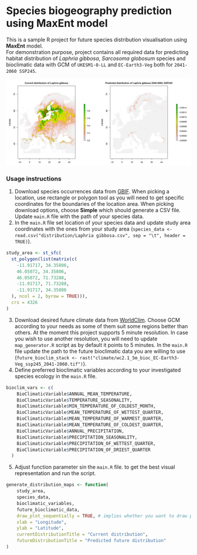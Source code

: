 # Species biogeography prediction using MaxEnt model
This is a sample R project for future species distribution visualisation using **MaxEnt** model.<br/>For demonstration purpose, project contains all required data for predicting habitat distribution of *Laphria gibbosa*, *Sarcosoma globosum* species and bioclimatic data with GCM of `UKESM1-0-LL` and `EC-Earth3-Veg` both for `2041-2060 SSP245`.

![alt text](https://github.com/edgar-zigis/MaxentBiogeography/blob/master/preview.jpg?raw=true)

### Usage instructions
1. Download species occurrences data from [GBIF](https://www.gbif.org). When picking a location, use rectangle or polygon tool as you will need to get specific coordinates for the boundaries of the location area. When picking download options, choose **Simple** which should generate a CSV file. Update `main.R` file with the path of your species data.
2. In the `main.R` file set location of your species data and update study area coordinates with the ones from your study area (`species_data <- read.csv("distribution/Laphria gibbosa.csv", sep = "\t", header = TRUE)`).
```R
study_area <- st_sfc(
  st_polygon(list(matrix(c(
    -11.91717, 34.35806,
    46.05072, 34.35806,
    46.05072, 71.73288,
    -11.91717, 71.73288,
    -11.91717, 34.35806
  ), ncol = 2, byrow = TRUE))),
  crs = 4326
)
```
3. Download desired future climate data from [WorldClim](https://www.worldclim.org/data/cmip6/cmip6climate.html). Choose GCM according to your needs as some of them suit some regions better than others. At the moment this project supports 5 minute resolution. In case you wish to use another resolution, you will need to update `map_generator.R` script as by default it points to 5 minutes. In the `main.R` file update the path to the future bioclimatic data you are willing to use (`future_bioclim_stack <- rast("climate/wc2.1_5m_bioc_EC-Earth3-Veg_ssp245_2041-2060.tif")`).
4. Define preferred bioclimatic variables according to your investigated species ecology in the `main.R` file.
```R
bioclim_vars <- c(
    BioClimaticVariable$ANNUAL_MEAN_TEMPERATURE,
    BioClimaticVariable$TEMPERATURE_SEASONALITY,
    BioClimaticVariable$MIN_TEMPERATURE_OF_COLDEST_MONTH,
    BioClimaticVariable$MEAN_TEMPERATURE_OF_WETTEST_QUARTER,
    BioClimaticVariable$MEAN_TEMPERATURE_OF_WARMEST_QUARTER,
    BioClimaticVariable$MEAN_TEMPERATURE_OF_COLDEST_QUARTER,
    BioClimaticVariable$ANNUAL_PRECIPITATION,
    BioClimaticVariable$PRECIPITATION_SEASONALITY,
    BioClimaticVariable$PRECIPITATION_OF_WETTEST_QUARTER,
    BioClimaticVariable$PRECIPITATION_OF_DRIEST_QUARTER
  )
```
5. Adjust function parameter sin the `main.R` file. to get the best visual representation and run the script.
```R
generate_distribution_maps <- function(
    study_area, 
    species_data,
    bioclimatic_variables,
    future_bioclimatic_data,
    draw_plot_sequentially = TRUE, # implies whether you want to draw plots side by side or one by one.
    xlab = "Longitude",
    ylab = "Latitude",
    currentDistributionTitle = "Current distribution",
    futureDistributionTitle = "Predicted future distribution"
)
```
